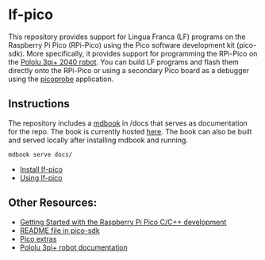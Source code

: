 # lf-pico
This repository provides support for Lingua Franca (LF) programs on the Raspberry Pi Pico (RPi-Pico) using the Pico software development kit (pico-sdk). More specifically, it provides support for programming the RPi-Pico on the [Pololu 3pi+ 2040 robot](https://www.pololu.com/docs/0J86). 
You can build LF programs and flash them directly onto the RPi-Pico or using a secondary Pico board as a debugger using the [picoprobe](https://github.com/raspberrypi/picoprobe) application.

## Instructions

The repository includes a [mdbook](https://github.com/rust-lang/mdBook) in /docs that serves as documentation for the repo. 
The book is currently hosted [here](https://www.lf-lang.org/lf-pico/). 
The book can also be built and served locally after installing mdbook and running.
```
mdbook serve docs/
```

* [Install lf-pico](docs/InstallLFPico.md)
* [Using lf-pico](docs/UsingLFPico.md)

## Other Resources:

* [Getting Started with the Raspberry Pi Pico C/C++ development](https://rptl.io/pico-get-started)
* [README file in pico-sdk](https://github.com/raspberrypi/pico-sdk)
* [Pico extras](https://github.com/raspberrypi/pico-extras)
* [Pololu 3pi+ robot documentation](https://www.pololu.com/docs/0J86)
